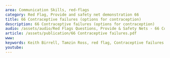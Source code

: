 ```yaml
---
area: Communication Skills, red-flags
category: Red Flag, Provide and safety net demonstration 66
title: 66 Contraceptive failures (options for contraception)
description: 66 Contraceptive failures (options for contraception)
audio: /assets/audio/Red Flags Questions, Provide & Safety Nets - 66 Contraceptive failures (options for contraception) - MQ.mp3
article: /assets/publication/66 Contraceptive failures.pdf
www: 
keywords: Keith Birrell, Tamzin Ross, red flag, Contraceptive failures (options for contraception)
youtube: 
--- 
```

